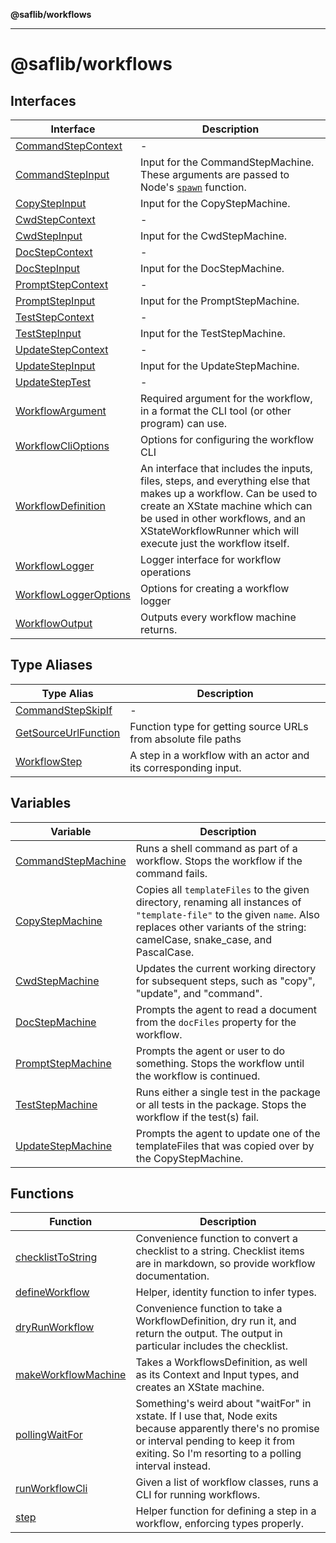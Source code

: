 **@saflib/workflows**

---

# @saflib/workflows

## Interfaces

| Interface                                                    | Description                                                                                                                                                                                                                                               |
| ------------------------------------------------------------ | --------------------------------------------------------------------------------------------------------------------------------------------------------------------------------------------------------------------------------------------------------- |
| [CommandStepContext](interfaces/CommandStepContext.md)       | -                                                                                                                                                                                                                                                         |
| [CommandStepInput](interfaces/CommandStepInput.md)           | Input for the CommandStepMachine. These arguments are passed to Node's [`spawn`](https://nodejs.org/api/child_process.html#child_processspawncommand-args-options) function.                                                                              |
| [CopyStepInput](interfaces/CopyStepInput.md)                 | Input for the CopyStepMachine.                                                                                                                                                                                                                            |
| [CwdStepContext](interfaces/CwdStepContext.md)               | -                                                                                                                                                                                                                                                         |
| [CwdStepInput](interfaces/CwdStepInput.md)                   | Input for the CwdStepMachine.                                                                                                                                                                                                                             |
| [DocStepContext](interfaces/DocStepContext.md)               | -                                                                                                                                                                                                                                                         |
| [DocStepInput](interfaces/DocStepInput.md)                   | Input for the DocStepMachine.                                                                                                                                                                                                                             |
| [PromptStepContext](interfaces/PromptStepContext.md)         | -                                                                                                                                                                                                                                                         |
| [PromptStepInput](interfaces/PromptStepInput.md)             | Input for the PromptStepMachine.                                                                                                                                                                                                                          |
| [TestStepContext](interfaces/TestStepContext.md)             | -                                                                                                                                                                                                                                                         |
| [TestStepInput](interfaces/TestStepInput.md)                 | Input for the TestStepMachine.                                                                                                                                                                                                                            |
| [UpdateStepContext](interfaces/UpdateStepContext.md)         | -                                                                                                                                                                                                                                                         |
| [UpdateStepInput](interfaces/UpdateStepInput.md)             | Input for the UpdateStepMachine.                                                                                                                                                                                                                          |
| [UpdateStepTest](interfaces/UpdateStepTest.md)               | -                                                                                                                                                                                                                                                         |
| [WorkflowArgument](interfaces/WorkflowArgument.md)           | Required argument for the workflow, in a format the CLI tool (or other program) can use.                                                                                                                                                                  |
| [WorkflowCliOptions](interfaces/WorkflowCliOptions.md)       | Options for configuring the workflow CLI                                                                                                                                                                                                                  |
| [WorkflowDefinition](interfaces/WorkflowDefinition.md)       | An interface that includes the inputs, files, steps, and everything else that makes up a workflow. Can be used to create an XState machine which can be used in other workflows, and an XStateWorkflowRunner which will execute just the workflow itself. |
| [WorkflowLogger](interfaces/WorkflowLogger.md)               | Logger interface for workflow operations                                                                                                                                                                                                                  |
| [WorkflowLoggerOptions](interfaces/WorkflowLoggerOptions.md) | Options for creating a workflow logger                                                                                                                                                                                                                    |
| [WorkflowOutput](interfaces/WorkflowOutput.md)               | Outputs every workflow machine returns.                                                                                                                                                                                                                   |

## Type Aliases

| Type Alias                                                   | Description                                                     |
| ------------------------------------------------------------ | --------------------------------------------------------------- |
| [CommandStepSkipIf](type-aliases/CommandStepSkipIf.md)       | -                                                               |
| [GetSourceUrlFunction](type-aliases/GetSourceUrlFunction.md) | Function type for getting source URLs from absolute file paths  |
| [WorkflowStep](type-aliases/WorkflowStep.md)                 | A step in a workflow with an actor and its corresponding input. |

## Variables

| Variable                                              | Description                                                                                                                                                                                            |
| ----------------------------------------------------- | ------------------------------------------------------------------------------------------------------------------------------------------------------------------------------------------------------ |
| [CommandStepMachine](variables/CommandStepMachine.md) | Runs a shell command as part of a workflow. Stops the workflow if the command fails.                                                                                                                   |
| [CopyStepMachine](variables/CopyStepMachine.md)       | Copies all `templateFiles` to the given directory, renaming all instances of `"template-file"` to the given `name`. Also replaces other variants of the string: camelCase, snake_case, and PascalCase. |
| [CwdStepMachine](variables/CwdStepMachine.md)         | Updates the current working directory for subsequent steps, such as "copy", "update", and "command".                                                                                                   |
| [DocStepMachine](variables/DocStepMachine.md)         | Prompts the agent to read a document from the `docFiles` property for the workflow.                                                                                                                    |
| [PromptStepMachine](variables/PromptStepMachine.md)   | Prompts the agent or user to do something. Stops the workflow until the workflow is continued.                                                                                                         |
| [TestStepMachine](variables/TestStepMachine.md)       | Runs either a single test in the package or all tests in the package. Stops the workflow if the test(s) fail.                                                                                          |
| [UpdateStepMachine](variables/UpdateStepMachine.md)   | Prompts the agent to update one of the templateFiles that was copied over by the CopyStepMachine.                                                                                                      |

## Functions

| Function                                                | Description                                                                                                                                                                                               |
| ------------------------------------------------------- | --------------------------------------------------------------------------------------------------------------------------------------------------------------------------------------------------------- |
| [checklistToString](functions/checklistToString.md)     | Convenience function to convert a checklist to a string. Checklist items are in markdown, so provide workflow documentation.                                                                              |
| [defineWorkflow](functions/defineWorkflow.md)           | Helper, identity function to infer types.                                                                                                                                                                 |
| [dryRunWorkflow](functions/dryRunWorkflow.md)           | Convenience function to take a WorkflowDefinition, dry run it, and return the output. The output in particular includes the checklist.                                                                    |
| [makeWorkflowMachine](functions/makeWorkflowMachine.md) | Takes a WorkflowsDefinition, as well as its Context and Input types, and creates an XState machine.                                                                                                       |
| [pollingWaitFor](functions/pollingWaitFor.md)           | Something's weird about "waitFor" in xstate. If I use that, Node exits because apparently there's no promise or interval pending to keep it from exiting. So I'm resorting to a polling interval instead. |
| [runWorkflowCli](functions/runWorkflowCli.md)           | Given a list of workflow classes, runs a CLI for running workflows.                                                                                                                                       |
| [step](functions/step.md)                               | Helper function for defining a step in a workflow, enforcing types properly.                                                                                                                              |
